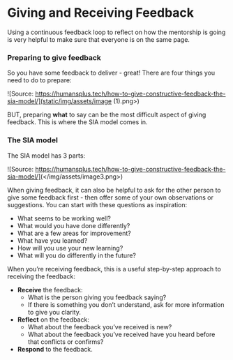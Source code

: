 # Giving and Receiving Feedback

Using a continuous feedback loop to reflect on how the mentorship is going is very helpful to make sure that everyone is on the same page.

### Preparing to give feedback

So you have some feedback to deliver - great! There are four things you need to do to prepare:

![Source: https://humansplus.tech/how-to-give-constructive-feedback-the-sia-model/](static/img/assets/image (1).png>)

BUT, preparing **what** to say can be the most difficult aspect of giving feedback. This is where the SIA model comes in.

### The SIA model

The SIA model has 3 parts:

![Source: https://humansplus.tech/how-to-give-constructive-feedback-the-sia-model/](</img/assets/image3.png>)



When giving feedback, it can also be helpful to ask for the other person to give some feedback first - then offer some of your own observations or suggestions. You can start with these questions as inspiration:

* What seems to be working well?&#x20;
* What would you have done differently?&#x20;
* What are a few areas for improvement?&#x20;
* What have you learned?&#x20;
* How will you use your new learning?&#x20;
* What will you do differently in the future?

When you’re receiving feedback, this is a useful step-by-step approach to receiving the feedback:

* **Receive** the feedback:
  * What is the person giving you feedback saying?&#x20;
  * If there is something you don’t understand, ask for more information to give you clarity.
* **Reflect** on the feedback:
  * What about the feedback you’ve received is new?&#x20;
  * What about the feedback you’ve received have you heard before that conflicts or confirms?
* **Respond** to the feedback.
